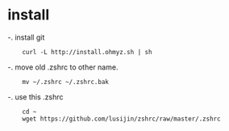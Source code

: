 # install

-. install git

        curl -L http://install.ohmyz.sh | sh
        
-. move old .zshrc to other name.

        mv ~/.zshrc ~/.zshrc.bak
-. use this .zshrc

        cd ~
        wget https://github.com/lusijin/zshrc/raw/master/.zshrc
